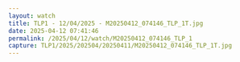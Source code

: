 ```yaml
---
layout: watch
title: TLP1 - 12/04/2025 - M20250412_074146_TLP_1T.jpg
date: 2025-04-12 07:41:46
permalink: /2025/04/12/watch/M20250412_074146_TLP_1
capture: TLP1/2025/202504/20250411/M20250412_074146_TLP_1T.jpg
---
```

